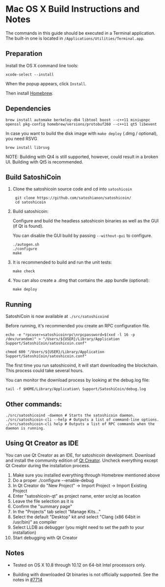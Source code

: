 Mac OS X Build Instructions and Notes
====================================
The commands in this guide should be executed in a Terminal application.
The built-in one is located in `/Applications/Utilities/Terminal.app`.

Preparation
-----------
Install the OS X command line tools:

`xcode-select --install`

When the popup appears, click `Install`.

Then install [Homebrew](http://brew.sh).

Dependencies
----------------------

    brew install automake berkeley-db4 libtool boost --c++11 miniupnpc openssl pkg-config homebrew/versions/protobuf260 --c++11 qt5 libevent

In case you want to build the disk image with `make deploy` (.dmg / optional), you need RSVG

    brew install librsvg

NOTE: Building with Qt4 is still supported, however, could result in a broken UI. Building with Qt5 is recommended.

Build SatoshiCoin
------------------------

1. Clone the satoshicoin source code and cd into `satoshicoin`

        git clone https://github.com/satoshianon/satoshicoin/
        cd satoshicoin

2.  Build satoshicoin:

    Configure and build the headless satoshicoin binaries as well as the GUI (if Qt is found).

    You can disable the GUI build by passing `--without-gui` to configure.

        ./autogen.sh
        ./configure
        make

3.  It is recommended to build and run the unit tests:

        make check

4.  You can also create a .dmg that contains the .app bundle (optional):

        make deploy

Running
-------

SatoshiCoin is now available at `./src/satoshicoind`

Before running, it's recommended you create an RPC configuration file.

    echo -e "rpcuser=satoshicoinrpc\nrpcpassword=$(xxd -l 16 -p /dev/urandom)" > "/Users/${USER}/Library/Application Support/SatoshiCoin/satoshicoin.conf"

    chmod 600 "/Users/${USER}/Library/Application Support/SatoshiCoin/satoshicoin.conf"

The first time you run satoshicoind, it will start downloading the blockchain. This process could take several hours.

You can monitor the download process by looking at the debug.log file:

    tail -f $HOME/Library/Application\ Support/SatoshiCoin/debug.log

Other commands:
-------

    ./src/satoshicoind -daemon # Starts the satoshicoin daemon.
    ./src/satoshicoin-cli --help # Outputs a list of command-line options.
    ./src/satoshicoin-cli help # Outputs a list of RPC commands when the daemon is running.

Using Qt Creator as IDE
------------------------
You can use Qt Creator as an IDE, for satoshicoin development.
Download and install the community edition of [Qt Creator](https://www.qt.io/download/).
Uncheck everything except Qt Creator during the installation process.

1. Make sure you installed everything through Homebrew mentioned above
2. Do a proper ./configure --enable-debug
3. In Qt Creator do "New Project" -> Import Project -> Import Existing Project
4. Enter "satoshicoin-qt" as project name, enter src/qt as location
5. Leave the file selection as it is
6. Confirm the "summary page"
7. In the "Projects" tab select "Manage Kits..."
8. Select the default "Desktop" kit and select "Clang (x86 64bit in /usr/bin)" as compiler
9. Select LLDB as debugger (you might need to set the path to your installation)
10. Start debugging with Qt Creator

Notes
-----

* Tested on OS X 10.8 through 10.12 on 64-bit Intel processors only.

* Building with downloaded Qt binaries is not officially supported. See the notes in [#7714](https://github.com/bitcoin/bitcoin/issues/7714)
